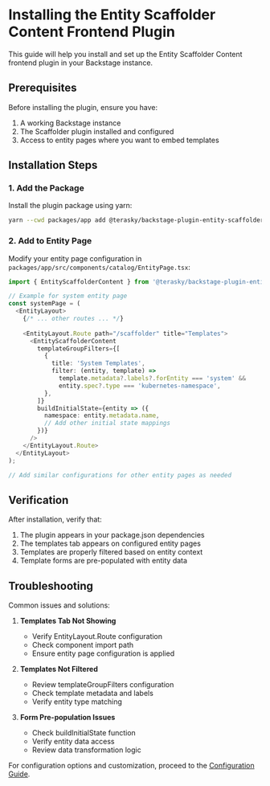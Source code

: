 # Installing the Entity Scaffolder Content Frontend Plugin

This guide will help you install and set up the Entity Scaffolder Content frontend plugin in your Backstage instance.

## Prerequisites

Before installing the plugin, ensure you have:

1. A working Backstage instance
2. The Scaffolder plugin installed and configured
3. Access to entity pages where you want to embed templates

## Installation Steps

### 1. Add the Package

Install the plugin package using yarn:

```bash
yarn --cwd packages/app add @terasky/backstage-plugin-entity-scaffolder-content
```

### 2. Add to Entity Page

Modify your entity page configuration in `packages/app/src/components/catalog/EntityPage.tsx`:

```typescript
import { EntityScaffolderContent } from '@terasky/backstage-plugin-entity-scaffolder-content';

// Example for system entity page
const systemPage = (
  <EntityLayout>
    {/* ... other routes ... */}
    
    <EntityLayout.Route path="/scaffolder" title="Templates">
      <EntityScaffolderContent
        templateGroupFilters={[
          {
            title: 'System Templates',
            filter: (entity, template) =>
              template.metadata?.labels?.forEntity === 'system' &&
              entity.spec?.type === 'kubernetes-namespace',
          },
        ]}
        buildInitialState={entity => ({
          namespace: entity.metadata.name,
          // Add other initial state mappings
        })}
      />
    </EntityLayout.Route>
  </EntityLayout>
);

// Add similar configurations for other entity pages as needed
```

## Verification

After installation, verify that:

1. The plugin appears in your package.json dependencies
2. The templates tab appears on configured entity pages
3. Templates are properly filtered based on entity context
4. Template forms are pre-populated with entity data

## Troubleshooting

Common issues and solutions:

1. **Templates Tab Not Showing**
    - Verify EntityLayout.Route configuration
    - Check component import path
    - Ensure entity page configuration is applied

2. **Templates Not Filtered**
    - Review templateGroupFilters configuration
    - Check template metadata and labels
    - Verify entity type matching

3. **Form Pre-population Issues**
    - Check buildInitialState function
    - Verify entity data access
    - Review data transformation logic

For configuration options and customization, proceed to the [Configuration Guide](./configure.md). 